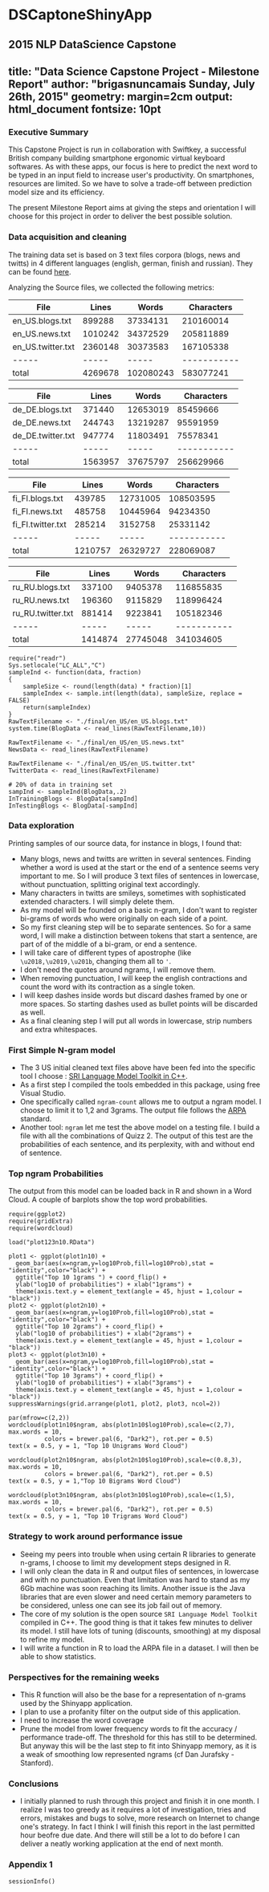 # DSCaptoneShinyApp
2015 NLP DataScience Capstone
---
title: "Data Science Capstone Project - Milestone Report"
author: "brigasnuncamais Sunday, July 26th, 2015"
geometry: margin=2cm
output: html_document
fontsize: 10pt
---
### Executive Summary  
This Capstone Project is run in collaboration with Swiftkey, a successful British company building smartphone ergonomic virtual keyboard softwares. As with these apps, our focus is here to predict the next word to be typed in an input field to increase user's productivity. On smartphones, resources are limited. So we have to solve a trade-off between prediction model size and its efficiency.  

The present Milestone Report aims at giving the steps and orientation I will choose for this project in order to deliver the best possible solution.

### Data acquisition and cleaning  
The training data set is based on 3 text files corpora (blogs, news and twitts) in 4 different languages (english, german, finish and russian). They can be found [here](https://d396qusza40orc.cloudfront.net/dsscapstone/dataset/Coursera-SwiftKey.zip).

Analyzing the Source files, we collected the following metrics:

File  | Lines | Words | Characters
----- | ----- | ----- | -----------
en_US.blogs.txt | 899288 | 37334131 | 210160014
en_US.news.txt | 1010242 | 34372529 | 205811889
en_US.twitter.txt | 2360148 | 30373583 | 167105338
----- | ----- | ----- | -----------
total | 4269678 | 102080243 | 583077241

File  | Lines | Words | Characters
----- | ----- | ----- | -----------
de_DE.blogs.txt | 371440 | 12653019 | 85459666
de_DE.news.txt | 244743 | 13219287 | 95591959
de_DE.twitter.txt | 947774 | 11803491 | 75578341
----- | ----- | ----- | -----------
total | 1563957 | 37675797 | 256629966

File  | Lines | Words | Characters
----- | ----- | ----- | -----------
fi_FI.blogs.txt | 439785 | 12731005 | 108503595
fi_FI.news.txt | 485758 | 10445964 | 94234350
fi_FI.twitter.txt | 285214 | 3152758 | 25331142
----- | ----- | ----- | -----------
total | 1210757 | 26329727 | 228069087

File  | Lines | Words | Characters
----- | ----- | ----- | -----------
ru_RU.blogs.txt | 337100 | 9405378 | 116855835
ru_RU.news.txt | 196360 | 9115829 | 118996424
ru_RU.twitter.txt | 881414 | 9223841 | 105182346
----- | ----- | ----- | -----------
total | 1414874 | 27745048 | 341034605


```{r, echo = FALSE}
require("readr")
Sys.setlocale("LC_ALL","C")
sampleInd <- function(data, fraction)
{
    sampleSize <- round(length(data) * fraction)[1]
    sampleIndex <- sample.int(length(data), sampleSize, replace = FALSE)
    return(sampleIndex)
}
RawTextFilename <- "./final/en_US/en_US.blogs.txt"
system.time(BlogData <- read_lines(RawTextFilename,10))

RawTextFilename <- "./final/en_US/en_US.news.txt"
NewsData <- read_lines(RawTextFilename)

RawTextFilename <- "./final/en_US/en_US.twitter.txt"
TwitterData <- read_lines(RawTextFilename)

# 20% of data in training set
sampInd <- sampleInd(BlogData,.2)
InTrainingBlogs <- BlogData[sampInd]
InTestingBlogs <- BlogData[-sampInd]

```

### Data exploration  
Printing samples of our source data, for instance in blogs, I found that:
- Many blogs, news and twitts are written in several sentences. Finding whether a word is used at the start or the end of a sentence seems very important to me. So I will produce 3 text files of sentences in lowercase, without punctuation, splitting original text accordingly.  
- Many characters in twitts are smileys, sometimes with sophisticated extended characters. I will simply delete them.  
- As my model will be founded on a basic n-gram, I don't want to register bi-grams of words who were originally on each side of a point.  
- So my first cleaning step will be to separate sentences. So for a same word, I will make a distinction between tokens that start a sentence, are part of of the middle of a bi-gram, or end a sentence.  
- I will take care of different types of apostrophe (like `\u2018,\u2019,\u201b`, changing them all to `'`.  
- I don't need the quotes around ngrams, I will remove them.  
- When removing punctuation, I will keep the english contractions and count the word with its contraction as a single token.  
- I will keep dashes inside words but discard dashes framed by one or more spaces. So starting dashes used as bullet points will be discarded as well.  
- As a final cleaning step I will put all words in lowercase, strip numbers and extra whitespaces.  

### First Simple N-gram model  

- The 3 US initial cleaned text files above have been fed into the specific tool I choose : [SRI Language Model Toolkit in C++](http://www.speech.sri.com/projects/srilm).  
- As a first step I compiled the tools embedded in this package, using free Visual Studio.  
- One specifically called `ngram-count` allows me to output a ngram model. I choose to limit it to 1,2 and 3grams. The output file follows the [ARPA](http://specificURL) standard.  
- Another tool: `ngram` let me test the above model on a testing file. I build a file with all the combinations of Quizz 2. The output of this test are the probabilities of each sentence, and its perplexity, with and without end of sentence.  

### Top ngram Probabilities  

The output from this model can be loaded back in R and shown in a Word Cloud. A couple of barplots show the top word probabilities.  
```{r costs,fig.width=10,fig.height=7,fig.align='center',cache=FALSE, echo = FALSE}
require(ggplot2)
require(gridExtra)
require(wordcloud)

load("plot123n10.RData")

plot1 <- ggplot(plot1n10) +
  geom_bar(aes(x=ngram,y=log10Prob,fill=log10Prob),stat = "identity",color="black") + 
  ggtitle("Top 10 1grams ") + coord_flip() +
  ylab("log10 of probabilities") + xlab("1grams") +
  theme(axis.text.y = element_text(angle = 45, hjust = 1,colour = "black"))
plot2 <- ggplot(plot2n10) +
  geom_bar(aes(x=ngram,y=log10Prob,fill=log10Prob),stat = "identity",color="black") + 
  ggtitle("Top 10 2grams") + coord_flip() + 
  ylab("log10 of probabilities") + xlab("2grams") +
  theme(axis.text.y = element_text(angle = 45, hjust = 1,colour = "black"))
plot3 <- ggplot(plot3n10) +
  geom_bar(aes(x=ngram,y=log10Prob,fill=log10Prob),stat = "identity",color="black") + 
  ggtitle("Top 10 3grams") + coord_flip() +
  ylab("log10 of probabilities") + xlab("3grams") +
  theme(axis.text.y = element_text(angle = 45, hjust = 1,colour = "black"))
suppressWarnings(grid.arrange(plot1, plot2, plot3, ncol=2))

par(mfrow=c(2,2))
wordcloud(plot1n10$ngram, abs(plot1n10$log10Prob),scale=c(2,7), max.words = 10, 
          colors = brewer.pal(6, "Dark2"), rot.per = 0.5)
text(x = 0.5, y = 1, "Top 10 Unigrams Word Cloud")

wordcloud(plot2n10$ngram, abs(plot2n10$log10Prob),scale=c(0.8,3), max.words = 10, 
          colors = brewer.pal(6, "Dark2"), rot.per = 0.5)
text(x = 0.5, y = 1,"Top 10 Bigrams Word Cloud")

wordcloud(plot3n10$ngram, abs(plot3n10$log10Prob),scale=c(1,5), max.words = 10, 
          colors = brewer.pal(6, "Dark2"), rot.per = 0.5)
text(x = 0.5, y = 1, "Top 10 Trigrams Word Cloud")
```

### Strategy to work around performance issue  
- Seeing my peers into trouble when using certain R libraries to generate n-grams, I choose to limit my development steps designed in R.  
- I will only clean the data in R and output files of sentences, in lowercase and with no punctuation. Even that limitation was hard to stand as my 6Gb machine was soon reaching its limits. Another issue is the Java libraries that are even slower and need certain memory parameters to be considered, unless one can see its job fail out of memory.  
- The core of my solution is the open source `SRI Language Model Toolkit` compiled in C++. The good thing is that it takes few minutes to deliver its model. I still have lots of tuning (discounts, smoothing) at my disposal to refine my model.  
- I will write a function in R to load the ARPA file in a dataset. I will then be able to show statistics.  

### Perspectives for the remaining weeks  
- This R function will also be the base for a representation of n-grams used by the Shinyapp application.  
- I plan to use a profanity filter on the output side of this application. 
- I need to increase the word coverage
- Prune the model from lower frequency words to fit the accuracy / performance trade-off. The threshold for this has still to be determined. But anyway this will be the last step to fit into Shinyapp memory, as it is a weak of smoothing low represented ngrams (cf Dan Jurafsky - Stanford).

### Conclusions  
- I initially planned to rush through this project and finish it in one month. I realize I was too greedy as it requires a lot of investigation, tries and errors, mistakes and bugs to solve, more research on Internet to change one's strategy. In fact I think I will finish this report in the last permitted hour beofre due date. And there will still be a lot to do before I can deliver a neatly working application at the end of next month.


### Appendix 1 ###   

```{r, echo = FALSE}
sessionInfo()
```
